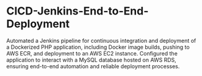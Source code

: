 # CICD-Jenkins-End-to-End-Deployment
 Automated a Jenkins pipeline for continuous integration and deployment of a Dockerized PHP application, including Docker image builds, pushing to AWS ECR, and deployment to an AWS EC2 instance. Configured the application to interact with a MySQL database hosted on AWS RDS, ensuring end-to-end automation and reliable deployment processes.
